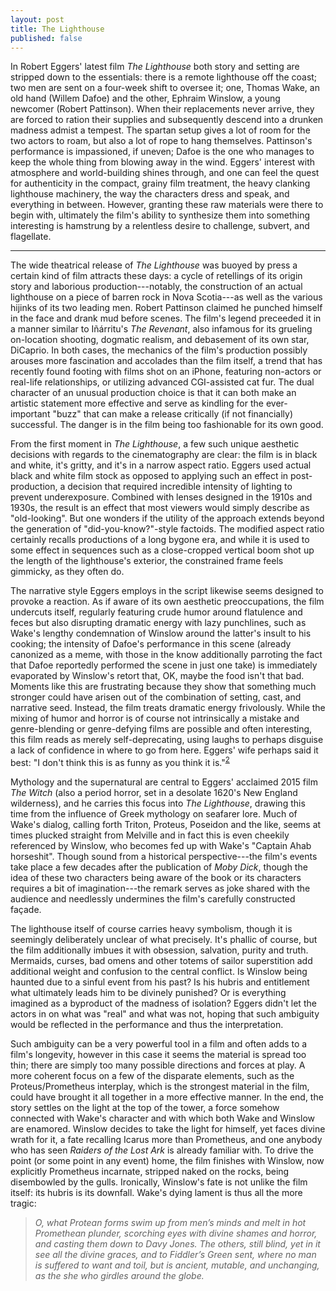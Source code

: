 ```yaml
---
layout: post
title: The Lighthouse
published: false
---
```


In Robert Eggers' latest film _The Lighthouse_ both story and setting are stripped down to the essentials: there is a remote lighthouse off the coast; two men are sent on a four-week shift to oversee it; one, Thomas Wake, an old hand (Willem Dafoe) and the other, Ephraim Winslow, a young newcomer (Robert Pattinson). When their replacements never arrive, they are forced to ration their supplies and subsequently descend into a drunken madness admist a tempest. The spartan setup gives a lot of room for the two actors to roam, but also a lot of rope to hang themselves. Pattinson's performance is impassioned, if uneven; Dafoe is the one who manages to keep the whole thing from blowing away in the wind. Eggers' interest with atmosphere and world-building shines through, and one can feel the quest for authenticity in the compact, grainy film treatment, the heavy clanking lighthouse machinery, the way the characters dress and speak, and everything in between. However, granting these raw materials were there to begin with, ultimately the film's ability to synthesize them into something interesting is hamstrung by a relentless desire to challenge, subvert, and flagellate.

---

The wide theatrical release of _The Lighthouse_ was buoyed by press a certain kind of film attracts these days: a cycle of retellings of its origin story and laborious production---notably, the construction of an actual lighthouse on a piece of barren rock in Nova Scotia---as well as the various hijinks of its two leading men. Robert Pattinson claimed he punched himself in the face and drank mud before scenes. The film's legend preceeded it in a manner similar to Iñárritu's _The Revenant_, also infamous for its grueling on-location shooting, dogmatic realism, and debasement of its own star, DiCaprio. In both cases, the mechanics of the film's production possibly arouses more fascination and accolades than the film itself, a trend that has recently found footing with films shot on an iPhone, featuring non-actors or real-life relationships, or utilizing advanced CGI-assisted cat fur. The dual character of an unusual production choice is that it can both make an artistic statement more effective and serve as kindling for the ever-important "buzz" that can make a release critically (if not financially) successful. The danger is in the film being too fashionable for its own good.

From the first moment in _The Lighthouse_, a few such unique aesthetic decisions with regards to the cinematography are clear: the film is in black and white, it's gritty, and it's in a narrow aspect ratio. Eggers used actual black and white film stock as opposed to applying such an effect in post-production, a decision that required incredible intensity of lighting to prevent underexposure. Combined with lenses designed in the 1910s and 1930s, the result is an effect that most viewers would simply describe as "old-looking". But one wonders if the utility of the approach extends beyond the generation of "did-you-know?"-style factoids. The modified aspect ratio certainly recalls productions of a long bygone era, and while it is used to some effect in sequences such as a close-cropped vertical boom shot up the length of the lighthouse's exterior, the constrained frame feels gimmicky, as they often do.

The narrative style Eggers employs in the script likewise seems designed to provoke a reaction. As if aware of its own aesthetic preoccupations, the film undercuts itself, regularly featuring crude humor around flatulence and feces but also disrupting dramatic energy with lazy punchlines, such as Wake's lengthy condemnation of Winslow around the latter's insult to his cooking; the intensity of Dafoe's performance in this scene (already canonized as a meme, with those in the know additionally parroting the fact that Dafoe reportedly performed the scene in just one take) is immediately evaporated by Winslow's retort that, OK, maybe the food isn't that bad. Moments like this are frustrating because they show that something much stronger could have arisen out of the combination of setting, cast, and narrative seed. Instead, the film treats dramatic energy frivolously. While the mixing of humor and horror is of course not intrinsically a mistake and genre-blending or genre-defying films are possible and often interesting, this film reads as merely self-deprecating, using laughs to perhaps disguise a lack of confidence in where to go from here. Eggers' wife perhaps said it best: "I don't think this is as funny as you think it is."<sup>[2]</sup>

Mythology and the supernatural are central to Eggers' acclaimed 2015 film _The Witch_ (also a period horror, set in a desolate 1620's New England wilderness), and he carries this focus into _The Lighthouse_, drawing this time from the influence of Greek mythology on seafarer lore. Much of Wake's dialog, calling forth Triton, Proteus, Poseidon and the like, seems at times plucked straight from Melville and in fact this is even cheekily referenced by Winslow, who becomes fed up with Wake's "Captain Ahab horseshit". Though sound from a historical perspective---the film's events take place a few decades after the publication of _Moby Dick_, though the idea of these two characters being aware of the book or its characters requires a bit of imagination---the remark serves as joke shared with the audience and needlessly undermines the film's carefully constructed façade.

The lighthouse itself of course carries heavy symbolism, though it is seemingly deliberately unclear of what precisely. It's phallic of course, but the film additionally imbues it with obsession, salvation, purity and truth. Mermaids, curses, bad omens and other totems of sailor superstition add additional weight and confusion to the central conflict. Is Winslow being haunted due to a sinful event from his past? Is his hubris and entitlement what ultimately leads him to be divinely punished? Or is everything imagined as a byproduct of the madness of isolation? Eggers didn't let the actors in on what was "real" and what was not, hoping that such ambiguity would be reflected in the performance and thus the interpretation.

Such ambiguity can be a very powerful tool in a film and often adds to a film's longevity, however in this case it seems the material is spread too thin; there are simply too many possible directions and forces at play. A more coherent focus on a few of the disparate elements, such as the Proteus/Prometheus interplay, which is the strongest material in the film, could have brought it all together in a more effective manner. In the end, the story settles on the light at the top of the tower, a force somehow connected with Wake's character and with which both Wake and Winslow are enamored. Winslow decides to take the light for himself, yet faces divine wrath for it, a fate recalling Icarus more than Prometheus, and one anybody who has seen _Raiders of the Lost Ark_ is already familiar with. To drive the point (or some point in any event) home, the film finishes with Winslow, now explicitly Prometheus incarnate, stripped naked on the rocks, being disembowled by the gulls. Ironically, Winslow's fate is not unlike the film itself: its hubris is its downfall. Wake's dying lament is thus all the more tragic:

> _O, what Protean forms swim up from men’s minds and melt in hot Promethean plunder, scorching eyes with divine shames and horror, and casting them down to Davy Jones. The others, still blind, yet in it see all the divine graces, and to Fiddler’s Green sent, where no man is suffered to want and toil, but is ancient, mutable, and unchanging, as the she who girdles around the globe._

[1]: https://www.vox.com/culture/2019/10/15/20914097/robert-eggers-lighthouse-interview-witch
[2]: https://filmmakermagazine.com/108449-a-black-and-white-movie-in-a-stupid-aspect-ratio-robert-eggers-on-the-lighthouse/
[3]: https://variety.com/2019/film/features/robert-pattinson-batman-the-lighthouse-1203319866/

